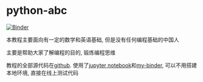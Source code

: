 # python-abc

[![Binder](https://mybinder.org/badge_logo.svg)](https://mybinder.org/v2/gh/jseagull/python-abc/master)

本教程主要面向有一定的数学和英语基础, 但是没有任何编程基础的中国人

主要是帮助大家了解编程的目的, 锻炼编程思维

教程的全部源代码在[github](https://github.com/jseagull/python-abc). 使用了[jupyter notebook](https://jupyter.org/)和[my-binder](https://mybinder.org/), 可以不用搭建本地环境, 直接在线上测试代码
